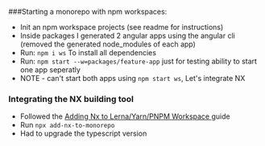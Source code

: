 ###Starting a monorepo with npm workspaces:

- Init an npm workspace projects (see readme for instructions)
- Inside packages I generated 2 angular apps using the angular cli (removed the generated node_modules of each app)
- Run: ``npm i ws`` To install all dependencies 
- Run: ``npm start --w=packages/feature-app`` just for testing ability to start one app seperatly 
- NOTE - can't start both apps using ``npm start ws``, Let's integrate NX

### Integrating the NX building tool
- Followed the [Adding Nx to Lerna/Yarn/PNPM Workspace
  ](https://nx.dev/l/a/migration/adding-to-monorepo) guide 
- Run ``npx add-nx-to-monorepo`` 
- Had to upgrade the typescript version
